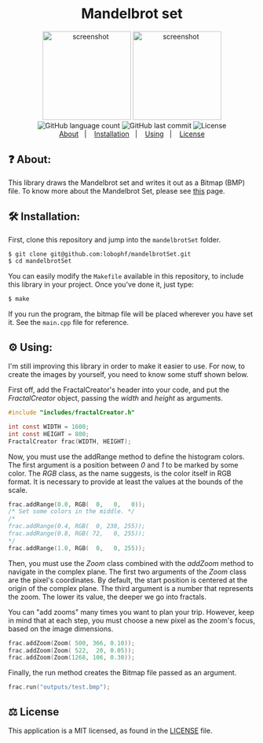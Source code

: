 <h1 align="center"> Mandelbrot set </h1>

<p align="center">
  <img height="180px" alt="screenshot" src="https://dl.dropboxusercontent.com/s/86zpogykuljeds9/test.bmp?dl=0">
  <img height="180px" alt="screenshot" src="https://dl.dropboxusercontent.com/s/4v1usq5w8732sx3/test1.bmp?dl=0">
  <br>
  <img alt="GitHub language count" src="https://img.shields.io/github/languages/count/lobophf/mandelbrotSet">	
  <img alt="GitHub last commit" src="https://img.shields.io/github/last-commit/lobophf/mandelbrotSet">
  <img alt="License" src="https://img.shields.io/badge/license-MIT-brightgreen"> 
  <br>
  <a href="#question-about">About</a>&nbsp;&nbsp;&nbsp;|&nbsp;&nbsp;&nbsp;
  <a href="#hammer_and_wrench-installation">Installation</a>&nbsp;&nbsp;&nbsp;|&nbsp;&nbsp;&nbsp;
  <a href="#gear-using">Using</a>&nbsp;&nbsp;&nbsp;|&nbsp;&nbsp;&nbsp;
  <a href="#balance_scale-license">License</a>	
<p>

## :question: About:
This library draws the Mandelbrot set and writes it out as a Bitmap (BMP) file. To know more about the 
Mandelbrot Set, please see [this](https://en.wikipedia.org/wiki/Mandelbrot_set) page.

## :hammer_and_wrench: Installation:
First, clone this repository and jump into the `mandelbrotSet` folder.

```sh
$ git clone git@github.com:lobophf/mandelbrotSet.git 
$ cd mandelbrotSet
```

You can easily modify the `Makefile` available in this repository, to include 
this library in your project. Once you've done it, just type:

```sh
$ make
```
If you run the program, the bitmap file will be placed wherever you have set it. See the 
`main.cpp` file for reference.

## :gear: Using:
I'm still improving this library in order to make it easier to use. For now, 
to create the images by yourself, you need to know some stuff shown below.

First off, add the FractalCreator's header into your code, and put the 
*FractalCreator* object, passing the *width* and *height* as arguments.

```C
#include "includes/fractalCreator.h"

int const WIDTH = 1600;
int const HEIGHT = 800;
FractalCreator frac(WIDTH, HEIGHT); 
```
Now, you must use the addRange method to define the histogram colors. The first argument 
is a position between *0* and *1* to be marked by some color. The *RGB* class, as the 
name suggests, is the color itself in RGB format. It is necessary to provide at least the 
values at the bounds of the scale.

```C
frac.addRange(0.0, RGB(  0,   0,   0));
/* Set some colors in the middle. */
/* 
frac.addRange(0.4, RGB(  0, 230, 255));
frac.addRange(0.8, RGB( 72,   0, 255));
*/
frac.addRange(1.0, RGB(  0,   0, 255));
```

Then, you must use the *Zoom* class combined with the *addZoom* method 
to navigate in the complex plane. The first two arguments of the *Zoom* class are 
the pixel's coordinates. By default, the start position is centered at the origin 
of the complex plane. The third argument is a number that represents the zoom. 
The lower its value, the deeper we go into fractals.

You can "add zooms" many times you want to plan your trip. However, keep in mind 
that at each step, you must choose a new pixel as the zoom's focus, based on the 
image dimensions.

```C
frac.addZoom(Zoom( 500, 366, 0.10));
frac.addZoom(Zoom( 522,  20, 0.05));
frac.addZoom(Zoom(1268, 106, 0.30));
```

Finally, the run method creates the Bitmap file passed as an argument.

```C
frac.run("outputs/test.bmp");
```

## :balance_scale: License
This application is a MIT licensed, as found in the [LICENSE](./LICENSE) file.
